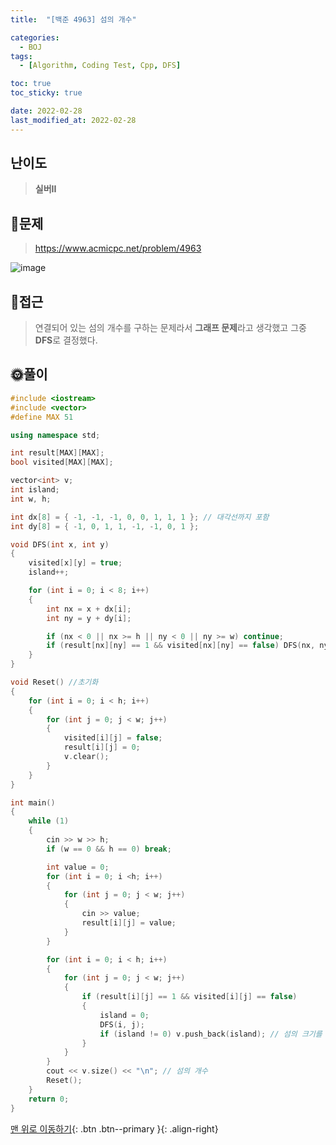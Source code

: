 ```yaml
---
title:  "[백준 4963] 섬의 개수" 

categories:
  - BOJ
tags:
  - [Algorithm, Coding Test, Cpp, DFS]

toc: true
toc_sticky: true

date: 2022-02-28
last_modified_at: 2022-02-28
---
```


## 난이도
> **실버II**

## 📜문제
><https://www.acmicpc.net/problem/4963>

![image](https://user-images.githubusercontent.com/81313733/155889143-cd05e0f7-d8d3-4b8c-b610-ec80d61621fe.png)

## 🔎접근
>연결되어 있는 섬의 개수를 구하는 문제라서 **그래프 문제**라고 생각했고 그중 **DFS**로 결정했다. 
## 🌞풀이
```c++
#include <iostream>
#include <vector>
#define MAX 51

using namespace std;

int result[MAX][MAX];
bool visited[MAX][MAX];

vector<int> v;
int island;
int w, h;

int dx[8] = { -1, -1, -1, 0, 0, 1, 1, 1 }; // 대각선까지 포함
int dy[8] = { -1, 0, 1, 1, -1, -1, 0, 1 };

void DFS(int x, int y)
{
	visited[x][y] = true;
	island++;

	for (int i = 0; i < 8; i++)
	{
		int nx = x + dx[i];
		int ny = y + dy[i];

		if (nx < 0 || nx >= h || ny < 0 || ny >= w) continue;
		if (result[nx][ny] == 1 && visited[nx][ny] == false) DFS(nx, ny);
	}
}

void Reset() //초기화
{
	for (int i = 0; i < h; i++)
	{
		for (int j = 0; j < w; j++)
		{
			visited[i][j] = false;
			result[i][j] = 0;
			v.clear();
		}
	}
}

int main()
{
	while (1)
	{
		cin >> w >> h;
		if (w == 0 && h == 0) break;

		int value = 0;
		for (int i = 0; i <h; i++)
		{
			for (int j = 0; j < w; j++)
			{
				cin >> value;
				result[i][j] = value;
			}
		}

		for (int i = 0; i < h; i++)
		{
			for (int j = 0; j < w; j++)
			{
				if (result[i][j] == 1 && visited[i][j] == false)
				{
					island = 0;
					DFS(i, j);
					if (island != 0) v.push_back(island); // 섬의 크기를 벡터에 넣는다
				}
			}
		}
		cout << v.size() << "\n"; // 섬의 개수
		Reset();
	}
	return 0;
}
```
[맨 위로 이동하기](#){: .btn .btn--primary }{: .align-right}